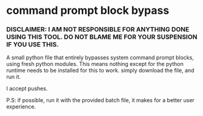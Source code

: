# command prompt block bypass
### DISCLAIMER: I AM NOT RESPONSIBLE FOR ANYTHING DONE USING THIS TOOL. DO NOT BLAME ME FOR YOUR SUSPENSION IF YOU USE THIS.

A small python file that entirely bypasses system command prompt blocks, using fresh python modules. This means nothing except for the python runtime needs to be installed for this to work. simply download the file, and run it.

I accept pushes.

P.S: if possible, run it with the provided batch file, it makes for a better user experience.
